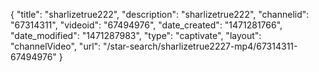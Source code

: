 {
    "title": "sharlizetrue222",
    "description": "sharlizetrue222",
    "channelid": "67314311",
    "videoid": "67494976",
    "date_created": "1471281766",
    "date_modified": "1471287983",
    "type": "captivate",
    "layout": "channelVideo",
    "url": "\/star-search\/sharlizetrue2227-mp4\/67314311-67494976"
}